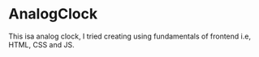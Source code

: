 # AnalogClock
This isa analog clock, I tried creating using fundamentals of frontend i.e, HTML, CSS and JS.
